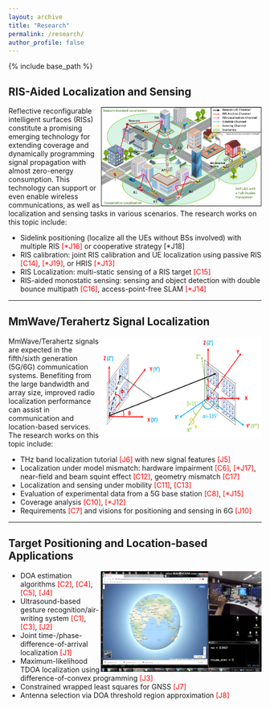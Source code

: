```yaml
---
layout: archive
title: "Research"
permalink: /research/
author_profile: false
---
```


{% include base_path %}

[comment]: # (This actually is the most platform independent comment)

<!---
[//]: <> <p float="left">
  <img src="/images/7_IOV.png" width="100" />
  <img src="/images/7_IOV.png" width="100" /> 
</p>
<p float="left">
<img src="/images/bio-photo.jpg" width="100" />
  <img src="/images/7_IOV.png" width="200" />
  <img src="/images/7_IOV.png" width="200" />
  <img src="/images/bio-photo.jpg" width="200" />
  <img src="/images/7_IOV.png" width="200" />
</p>
-->

## RIS-Aided Localization and Sensing

<img align="right" width="320" height="200" src="/images/RIS_SL.png">

Reflective reconfigurable intelligent surfaces (RISs) constitute a promising emerging technology for extending coverage and dynamically programming signal propagation with almost zero-energy consumption. This technology can support or even enable wireless communications, as well as localization and sensing tasks in various scenarios. The research works on this topic include:
- Sidelink positioning (localize all the UEs without BSs involved) with multiple RIS <span style="color:red">[\*J16]</span> or cooperative strategy [\*J18]
- RIS calibration: joint RIS calibration and UE localization using passive RIS <span style="color:red">[C14]</span>, <span style="color:red">[\*J19]</span>, or HRIS <span style="color:red">[\*J13]</span>
- RIS Localization: multi-static sensing of a RIS target <span style="color:red">[C15]</span>
- RIS-aided monostatic sensing: sensing and object detection with double bounce multipath <span style="color:red">[C16]</span>, access-point-free SLAM <span style="color:red">[\*J14]</span>


---


## MmWave/Terahertz Signal Localization

<img align="right" width="320" height="200" src="/images/fig_thz.png">

MmWave/Terahertz signals are expected in the fifth/sixth generation (5G/6G) communication systems. Benefiting from the large bandwidth and array size, improved radio localization performance can assist in communication and location-based services. The research works on this topic include:
- THz band localization tutorial <span style="color:red">[J6]</span> with new signal features <span style="color:red">[J5]</span>
- Localization under model mismatch: hardware impairment <span style="color:red">[C6]</span>, <span style="color:red">[\*J17]</span>, near-field and beam squint effect <span style="color:red">[C12]</span>, geometry mismatch <span style="color:red">[C17]</span>
- Localization and sensing under mobility <span style="color:red">[C11]</span>, <span style="color:red">[C13]</span>
- Evaluation of experimental data from a 5G base station <span style="color:red">[C8]</span>, <span style="color:red">[\*J15]</span>
- Coverage analysis <span style="color:red">[C10]</span>, <span style="color:red">[\*J12]</span>
- Requirements <span style="color:red">[C7]</span> and visions for positioning and sensing in 6G <span style="color:red">[J10]</span>


---




## Target Positioning and Location‑based Applications

<img align="right" width="320" height="200" src="/images/airwriting.png">

-	DOA estimation algorithms <span style="color:red">[C2]</span>, <span style="color:red">[C4]</span>, <span style="color:red">[C5]</span>, <span style="color:red">[J4]</span>
-	Ultrasound-based gesture recognition/air-writing system <span style="color:red">[C1]</span>, <span style="color:red">[C3]</span>, <span style="color:red">[J2]</span>
-	Joint time-/phase-difference-of-arrival localization <span style="color:red">[J1]</span>
-	Maximum-likelihood TDOA localization using difference-of-convex programming <span style="color:red">[J3]</span>
-	Constrained wrapped least squares for GNSS <span style="color:red">[J7]</span>
-	Antenna selection via DOA threshold region approximation <span style="color:red">[J8]</span>




